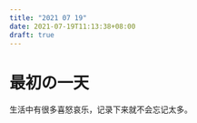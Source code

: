 ```yaml
---
title: "2021 07 19"
date: 2021-07-19T11:13:38+08:00
draft: true
---
```

# 最初の一天
生活中有很多喜怒哀乐，记录下来就不会忘记太多。

